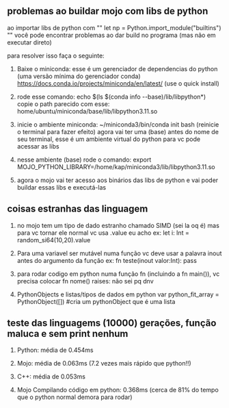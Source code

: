 ## problemas ao buildar mojo com libs de python

ao importar libs de python com "" let np = Python.import_module("builtins") "" você pode encontrar problemas ao dar build no programa (mas não em executar direto)

para resolver isso faça o seguinte: 

1) Baixe o miniconda: esse é um gerenciador de dependencias do python (uma versão mínima do gerenciador conda) https://docs.conda.io/projects/miniconda/en/latest/  (use o quick install) 

2) rode esse comando: echo $(ls $(conda info --base)/lib/libpython*)
copie o path parecido com esse: home/ubuntu/miniconda/base/lib/libpython3.11.so

3) inicie o ambiente miniconda: ~/miniconda3/bin/conda init bash  (reinicie o terminal para fazer efeito) agora vai ter uma (base) antes do nome de seu terminal, esse é um ambiente virtual do python para vc pode acessar as libs

4) nesse ambiente (base) rode o comando:  export MOJO_PYTHON_LIBRARY=/home/kap/miniconda3/lib/libpython3.11.so

5) agora o mojo vai ter acesso aos binários das libs de python e vai poder buildar essas libs e executá-las


## coisas estranhas das linguagem
1) no mojo tem um tipo de dado estranho chamado SIMD (sei la oq é) mas para vc tornar ele normal vc usa .value eu acho
ex: let i: Int = random_si64(10,20).value

2) Para uma variavel ser mutável numa função vc deve usar a palavra inout antes do argumento da função
ex:  fn teste(inout valor:Int):
         pass

3) para rodar codigo em python numa função fn (incluindo a fn main()), vc precisa colocar fn nome() raises: 
não sei pq dnv

4) PythonObjects e listas/tipos de dados em python
   var python_fit_array = PythonObject([]) #cria um pythonObject que é uma lista


## teste das linguagems (10000) gerações, função maluca e sem print nenhum

1) Python: média de 0.454ms

2) Mojo: média de 0.063ms (7.2 vezes mais rápido que python!!)

3) C++: média de 0.053ms

4) Mojo Compilando código em python: 0.368ms  (cerca de 81% do tempo que o python normal demora para rodar)
